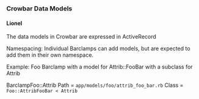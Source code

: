 ### Crowbar Data Models

#### Lionel

The data models in Crowbar are expressed in ActiveRecord

Namespacing:  Individual Barclamps can add models, but are expected to add them 
in their own namespace.


Example:  Foo Barclamp with a model for Attrib::FooBar with a subclass for Attrib

BarclampFoo::Attrib
Path = `app/models/foo/attrib_foo_bar.rb`
Class = `Foo::AttribFooBar < Attrib`




